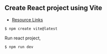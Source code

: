 ## Create React project using Vite

- [Resource Links](https://medium.com/@miahossain8888/how-to-create-a-react-app-with-vite-571883b100ef)

```bash
$ npm create vite@latest
```

Run react project,

```bash
$ npm run dev
```

